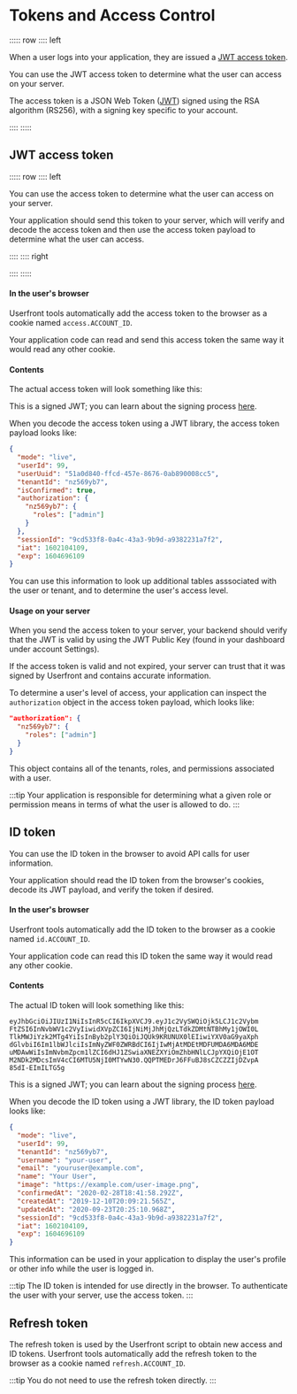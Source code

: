 # Tokens and Access Control

::::: row
:::: left

When a user logs into your application, they are issued a [JWT access token](#jwt-access-token).

You can use the JWT access token to determine what the user can access on your server.

The access token is a JSON Web Token ([JWT](/guide/jwt-json-web-token.html)) signed using the RSA algorithm (RS256), with a signing key specific to your account.

::::
:::::

## JWT access token

::::: row
:::: left

You can use the access token to determine what the user can access on your server.

Your application should send this token to your server, which will verify and decode the access token and then use the access token payload to determine what the user can access.

::::
:::: right

<token title="Example JWT access token" value="eyJhbGciOiJSUzI1NiIsInR5cCI6IkpXVCIsImtpZCI6IjU1MjRhZWQ1LTdmZjktNGNiYi1hZGM4LWZlMTVjOTMxNWIwNiJ9.eyJtb2RlIjoidGVzdCIsInRlbmFudElkIjoiZGVtbzEyMzQiLCJ1c2VySWQiOjM2LCJ1c2VyVXVpZCI6Ijk2M2JmODk1LTFlNTEtNGQ4Yi04ZDk3LTk4Y2VjNjg3ZjQwZCIsImlzQ29uZmlybWVkIjpmYWxzZSwiYXV0aG9yaXphdGlvbiI6eyJkZW1vMTIzNCI6eyJyb2xlcyI6WyJtZW1iZXIiXX19LCJzZXNzaW9uSWQiOiIzZWJkMjhjMS03ZTEzLTRiNWMtYTJlMS04ODczZWU3NzYwMDUiLCJpYXQiOjE2Mjg4NzAzNzksImV4cCI6MTYzMTQ2MjM3OX0.lLRV3wTprz1-xrzdpTG8siMv8gsaFHH22-UCWotzuU2cWHAreNFBtG9tn-674AVPKcz5GEXVBInix_eIi7nYhU05QrvTQpmj93K5R4WzC6T8ypl-SBXs_UUIBJnxCWdkyO47XFkTiUiV-_F67s-qjjGUYVDR7CC4Q0L1ohnZsTJaToEodb_5OMCckwAWM248uECSQZI0Ip4hJrv_QAMNad3uVlZItL7RMrLoGGBrCPYQn30wcy6XGFs6jAE5G4uLg4LNe_I7xsBzeGDRqoQr5_1dc44_KOFss5zPND1mxlkvkKfXVbf6gqfri5oiR7B0Iya5Bhi3_PsJ2TI5eYj3UA" />

::::
:::::

#### In the user's browser

Userfront tools automatically add the access token to the browser as a cookie named `access.ACCOUNT_ID`.

Your application code can read and send this access token the same way it would read any other cookie.

#### Contents

The actual access token will look something like this:


This is a signed JWT; you can learn about the signing process [here](/guide/jwt-json-web-token.html).

When you decode the access token using a JWT library, the access token payload looks like:

```json
{
  "mode": "live",
  "userId": 99,
  "userUuid": "51a0d840-ffcd-457e-8676-0ab890008cc5",
  "tenantId": "nz569yb7",
  "isConfirmed": true,
  "authorization": {
    "nz569yb7": {
      "roles": ["admin"]
    }
  },
  "sessionId": "9cd533f8-0a4c-43a3-9b9d-a9382231a7f2",
  "iat": 1602104109,
  "exp": 1604696109
}
```

You can use this information to look up additional tables asssociated with the user or tenant, and to determine the user's access level.

#### Usage on your server

When you send the access token to your server, your backend should verify that the JWT is valid by using the JWT Public Key (found in your dashboard under account Settings).

If the access token is valid and not expired, your server can trust that it was signed by Userfront and contains accurate information.

To determine a user's level of access, your application can inspect the `authorization` object in the access token payload, which looks like:

```json
"authorization": {
  "nz569yb7": {
    "roles": ["admin"]
  }
}
```

This object contains all of the tenants, roles, and permissions associated with a user.

:::tip
Your application is responsible for determining what a given role or permission means in terms of what the user is allowed to do.
:::

## ID token

You can use the ID token in the browser to avoid API calls for user information.

Your application should read the ID token from the browser's cookies, decode its JWT payload, and verify the token if desired.

#### In the user's browser

Userfront tools automatically add the ID token to the browser as a cookie named `id.ACCOUNT_ID`.

Your application code can read this ID token the same way it would read any other cookie.

#### Contents

The actual ID token will look something like this:

```
eyJhbGciOiJIUzI1NiIsInR5cCI6IkpXVCJ9.eyJ1c2VySWQiOjk5LCJ1c2Vybm
FtZSI6InNvbWV1c2VyIiwidXVpZCI6IjNiMjJhMjQzLTdkZDMtNTBhMy1jOWI0L
TlkMWJiYzk2MTg4YiIsInByb2plY3QiOiJQUk9KRUNUX0lEIiwiYXV0aG9yaXph
dGlvbiI6Im1lbWJlciIsImNyZWF0ZWRBdCI6IjIwMjAtMDEtMDFUMDA6MDA6MDE
uMDAwWiIsImNvbmZpcm1lZCI6dHJ1ZSwiaXNEZXYiOmZhbHNlLCJpYXQiOjE1OT
M2NDk2MDcsImV4cCI6MTU5NjI0MTYwN30.QQPTMEDrJ6FFuBJ8sCZCZZIjDZvpA
85dI-EImILTG5g
```

This is a signed JWT; you can learn about the signing process [here](/guide/jwt-json-web-token.html).

When you decode the ID token using a JWT library, the ID token payload looks like:

```json
{
  "mode": "live",
  "userId": 99,
  "tenantId": "nz569yb7",
  "username": "your-user",
  "email": "youruser@example.com",
  "name": "Your User",
  "image": "https://example.com/user-image.png",
  "confirmedAt": "2020-02-28T18:41:58.292Z",
  "createdAt": "2019-12-10T20:09:21.565Z",
  "updatedAt": "2020-09-23T20:25:10.968Z",
  "sessionId": "9cd533f8-0a4c-43a3-9b9d-a9382231a7f2",
  "iat": 1602104109,
  "exp": 1604696109
}
```

This information can be used in your application to display the user's profile or other info while the user is logged in.

:::tip
The ID token is intended for use directly in the browser. To authenticate the user with your server, use the access token.
:::

## Refresh token

The refresh token is used by the Userfront script to obtain new access and ID tokens. Userfront tools automatically add the refresh token to the browser as a cookie named `refresh.ACCOUNT_ID`.

:::tip
You do not need to use the refresh token directly.
:::
